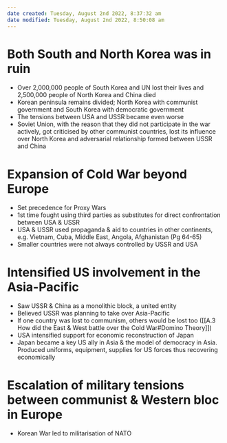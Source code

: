 ```yaml
---
date created: Tuesday, August 2nd 2022, 8:37:32 am
date modified: Tuesday, August 2nd 2022, 8:50:08 am
---
```


# Both South and North Korea was in ruin

- Over 2,000,000 people of South Korea and UN lost their lives and 2,500,000 people of North Korea and China died
- Korean peninsula remains divided; North Korea with communist government and South Korea with democratic government
- The tensions between USA and USSR became even worse
- Soviet Union, with the reason that they did not participate in the war actively, got criticised by other communist countries, lost its influence over North Korea and adversarial relationship formed between USSR and China

# Expansion of Cold War beyond Europe

- Set precedence for Proxy Wars
- 1st time fought using third parties as substitutes for direct confrontation between USA & USSR
- USA & USSR used propaganda & aid to countries in other continents, e.g. Vietnam, Cuba, Middle East, Angola, Afghanistan (Pg 64-65)
- Smaller countries were not always controlled by USSR and USA

# Intensified US involvement in the Asia-Pacific

- Saw USSR & China as a monolithic block, a united entity
- Believed USSR was planning to take over Asia-Pacific
- If one country was lost to communism, others would be lost too ([[A.3 How did the East & West battle over the Cold War#Domino Theory]])
- USA intensified support for economic reconstruction of Japan
- Japan became a key US ally in Asia & the model of democracy in Asia. Produced uniforms, equipment, supplies for US forces thus recovering economically

# Escalation of military tensions between communist & Western bloc in Europe

- Korean War led to militarisation of NATO